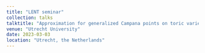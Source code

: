 ```yaml
---
title: "LENT seminar"
collection: talks
talktitle: "Approximation for generalized Campana points on toric varieties"
venue: "Utrecht University"
date: 2023-03-03
location: "Utrecht, the Netherlands"
---
```


